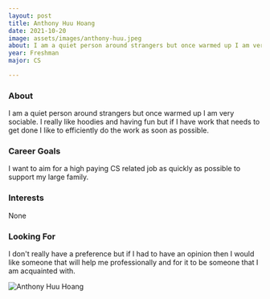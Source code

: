 ```yaml
---
layout: post
title: Anthony Huu Hoang 
date: 2021-10-20
image: assets/images/anthony-huu.jpeg
about: I am a quiet person around strangers but once warmed up I am very sociable. I really like hoodies and having fun but if I have work that needs to get done I like to efficiently do the work as soon as possible.
year: Freshman
major: CS

---
```


### About

I am a quiet person around strangers but once warmed up I am very sociable. I really like hoodies and having fun but if I have work that needs to get done I like to efficiently do the work as soon as possible.

### Career Goals

I want to aim for a high paying CS related job  as quickly as possible to support my large family. 

### Interests

None

### Looking For

I don't really have a preference but if I had to have an opinion then I would like someone that will help me professionally and for it to be someone that I am acquainted with.

<div class="text-center my-5">
    <img src="{ "https://sase-drexel.github.io/mentorship-2021/assets/images/anthony-huu.jpeg" | absolute_url }" alt="Anthony Huu Hoang" class="rounded post-img" />
</div>
